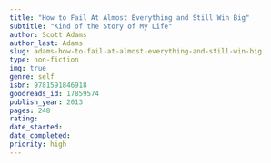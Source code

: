 ```yaml
---
title: "How to Fail At Almost Everything and Still Win Big"
subtitle: "Kind of the Story of My Life"
author: Scott Adams
author_last: Adams
slug: adams-how-to-fail-at-almost-everything-and-still-win-big
type: non-fiction
img: true
genre: self
isbn: 9781591846918
goodreads_id: 17859574
publish_year: 2013
pages: 248
rating: 
date_started:
date_completed:
priority: high
---
```

